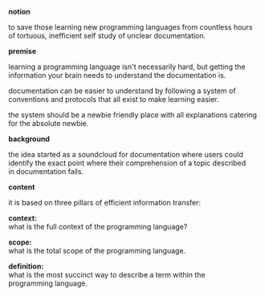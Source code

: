 <b>notion</b>
 
to save those learning new programming languages from countless hours  
of tortuous, inefficient self study of unclear documentation. 

<b>premise</b>  

learning a programming language isn't necessarily hard, but getting the  
information your brain needs to understand the documentation is. 

documentation can be easier to understand by following a system of  
conventions and protocols that all exist to make learning easier. 

the system should be a newbie friendly place with all explanations catering  
for the absolute newbie.  

<b>background</b>  

the idea started as a soundcloud for documentation where users could  
identify the exact point where their comprehension of a topic described  
in documentation fails.

<b>content</b>  

it is based on three pillars of efficient information transfer:

<b>context:</b>  
what is the full context of the programming language?

<b>scope:</b>  
what is the total scope of the programming language. 

<b>definition:</b>  
what is the most succinct way to describe a term within the  
programming language. 

